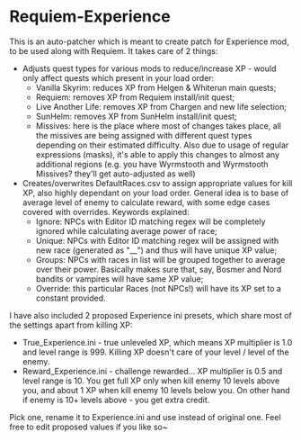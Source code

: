 # Requiem-Experience

This is an auto-patcher which is meant to create patch for Experience mod, to be used along with Requiem. It takes care of 2 things:
* Adjusts quest types for various mods to reduce/increase XP - would only affect quests which present in your load order:
  * Vanilla Skyrim: reduces XP from Helgen & Whiterun main quests;
  * Requiem: removes XP from Requiem install/init quest;
  * Live Another Life: removes XP from Chargen and new life selection;
  * SunHelm: removes XP from SunHelm install/init quest;
  * Missives: here is the place where most of changes takes place, all the missives are being assigned with different quest types depending on their estimated difficulty. Also due to usage of regular expressions (masks), it's able to apply this changes to almost any additional regions (e.g. you have Wyrmstooth and Wyrmstooth Missives? they'll get auto-adjusted as well)
* Creates/overwrites DefaultRaces.csv to assign appropriate values for kill XP, also highly dependant on your load order. General idea is to base of average level of enemy to calculate reward, with some edge cases covered with overrides. Keywords explained:
  * Ignore: NPCs with Editor ID matching regex will be completely ignored while calculating average power of race;
  * Unique: NPCs with Editor ID matching regex will be assigned with new race (generated as "<race EditorID>__<npc EditorID>") and thus will have unique XP value;
  * Groups: NPCs with races in list will be grouped together to average over their power. Basically makes sure that, say, Bosmer and Nord bandits or vampires will have same XP value;
  * Override: this particular Races (not NPCs!) will have its XP set to a constant provided.


I have also included 2 proposed Experience ini presets, which share most of the settings apart from killing XP:
* True_Experience.ini - true unleveled XP, which means XP multiplier is 1.0 and level range is 999. Killing XP doesn't care of your level / level of the enemy.
* Reward_Experience.ini - challenge rewarded... XP multiplier is 0.5 and level range is 10. You get full XP only when kill enemy 10 levels above you, and about 1 XP when kill enemy 10 levels below you. On other hand if enemy is 10+ levels above - you get extra credit.

Pick one, rename it to Experience.ini and use instead of original one. Feel free to edit proposed values if you like so~

